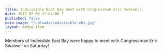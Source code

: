 ```yaml
---
title: Indivisible East Bay meet with Congressman Eric Swalwell.
date: 2017-02-06 22:07:00 Z
published: false
main-image: "/uploads/indivisible-eb1.jpg"
layout: media-item
---
```


Members of Indivisible East Bay were happy to meet with Congressman Eric Swalwell on Saturday!
